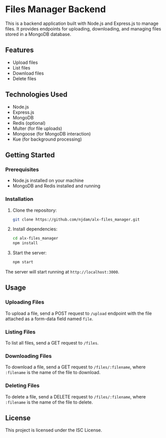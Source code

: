 # Files Manager Backend

This is a backend application built with Node.js and Express.js to manage files. It provides endpoints for uploading, downloading, and managing files stored in a MongoDB database.

## Features

- Upload files
- List files
- Download files
- Delete files

## Technologies Used

- Node.js
- Express.js
- MongoDB
- Redis (optional)
- Multer (for file uploads)
- Mongoose (for MongoDB interaction)
- Kue (for background processing)

## Getting Started

### Prerequisites

- Node.js installed on your machine
- MongoDB and Redis installed and running

### Installation

1. Clone the repository:

	```bash
	git clone https://github.com/njdam/alx-files_manager.git
	```

2. Install dependencies:

	```bash
	cd alx-files_manager
	npm install
	```

3. Start the server:

	```bash
	npm start
	```
The server will start running at `http://localhost:3000`.

## Usage

### Uploading Files

To upload a file, send a POST request to `/upload` endpoint with the file attached as a form-data field named `file`.

### Listing Files

To list all files, send a GET request to `/files`.

### Downloading Files

To download a file, send a GET request to `/files/:filename`, where `:filename` is the name of the file to download.

### Deleting Files

To delete a file, send a DELETE request to `/files/:filename`, where `:filename` is the name of the file to delete.

## License

This project is licensed under the ISC License.
